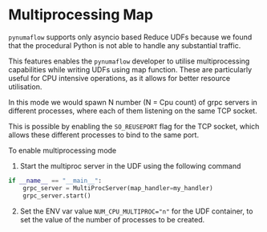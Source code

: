 # Multiprocessing Map

`pynumaflow` supports only asyncio based Reduce UDFs because we found that the procedural Python is not able to handle 
any substantial traffic.

This features enables the `pynumaflow` developer to utilise multiprocessing capabilities while 
writing UDFs using map function. These are particularly useful for CPU intensive operations,
as it allows for better resource utilisation.

In this mode we would spawn N number (N = Cpu count) of grpc servers in different processes, where each of them
listening on the same TCP socket. 

This is possible by enabling the `SO_REUSEPORT` flag for the TCP socket, which allows these different
processes to bind to the same port. 

To enable multiprocessing mode 

1) Start the multiproc server in the UDF using the following command 
```python
if __name__ == "__main__":
    grpc_server = MultiProcServer(map_handler=my_handler)
    grpc_server.start()
```
2) Set the ENV var value `NUM_CPU_MULTIPROC="n"` for the UDF container,
to set the value of the number of processes to be created. 